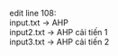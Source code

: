 edit line 108: <br>
input.txt -> AHP <br>
input2.txt -> AHP cải tiến 1 <br>
input3.txt -> AHP cải tiến 2 <br>
